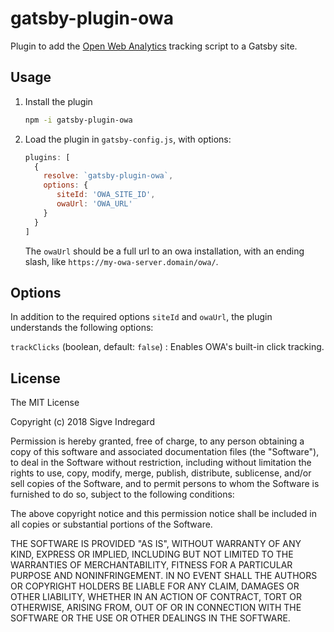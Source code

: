 # gatsby-plugin-owa

Plugin to add the [Open Web Analytics](https://www.openwebanalytics.com) tracking script to a Gatsby site.

## Usage

1. Install the plugin

   ```bash
   npm -i gatsby-plugin-owa
   ```

2. Load the plugin in `gatsby-config.js`, with options:
   ```js
   plugins: [
     {
       resolve: `gatsby-plugin-owa`,
       options: {
       	  siteId: 'OWA_SITE_ID',
          owaUrl: 'OWA_URL'
       }
     }
   ]
   ```

   The `owaUrl` should be a full url to an owa installation, with an ending slash, like `https://my-owa-server.domain/owa/`.
   
## Options

In addition to the required options `siteId` and `owaUrl`, the plugin understands the following options:

`trackClicks` (boolean, default: `false`)
: Enables OWA's built-in click tracking.

## License

The MIT License

Copyright (c) 2018 Sigve Indregard

Permission is hereby granted, free of charge, to any person obtaining a copy of this software and associated documentation files (the "Software"), to deal in the Software without restriction, including without limitation the rights to use, copy, modify, merge, publish, distribute, sublicense, and/or sell copies of the Software, and to permit persons to whom the Software is furnished to do so, subject to the following conditions:

The above copyright notice and this permission notice shall be included in all copies or substantial portions of the Software.

THE SOFTWARE IS PROVIDED "AS IS", WITHOUT WARRANTY OF ANY KIND, EXPRESS OR IMPLIED, INCLUDING BUT NOT LIMITED TO THE WARRANTIES OF MERCHANTABILITY, FITNESS FOR A PARTICULAR PURPOSE AND NONINFRINGEMENT. IN NO EVENT SHALL THE AUTHORS OR COPYRIGHT HOLDERS BE LIABLE FOR ANY CLAIM, DAMAGES OR OTHER LIABILITY, WHETHER IN AN ACTION OF CONTRACT, TORT OR OTHERWISE, ARISING FROM, OUT OF OR IN CONNECTION WITH THE SOFTWARE OR THE USE OR OTHER DEALINGS IN THE SOFTWARE.
